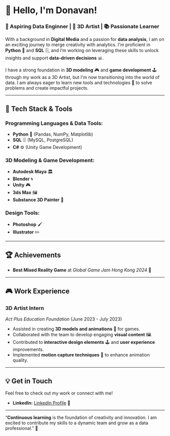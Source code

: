 # 👋 Hello, I'm Donavan!

### 🚀 Aspiring Data Enginner | 🎨 3D Artist | 📚 Passionate Learner

With a background in **Digital Media** and a passion for **data analysis**, I am on an exciting journey to merge creativity with analytics. I'm proficient in **Python** 🐍 and **SQL** 🗄️, and I’m working on leveraging these skills to unlock insights and support **data-driven decisions** 📊.

I have a strong foundation in **3D modeling** 🎮 and **game development** 🕹️ through my work as a 3D Artist, but I'm now transitioning into the world of data. I am always eager to learn new tools and technologies 🔧 to solve problems and create impactful projects.

---

## 🔧 **Tech Stack & Tools**

### **Programming Languages & Data Tools:**
- **Python** 🐍 (Pandas, NumPy, Matplotlib)
- **SQL** 🗄️ (MySQL, PostgreSQL)
- **C#** ⚙️ (Unity Game Development)

### **3D Modeling & Game Development:**
- **Autodesk Maya** 🏛️
- **Blender** 🌀
- **Unity** 🎮
- **3ds Max** 🖼️
- **Substance 3D Painter** 🎨

### **Design Tools:**
- **Photoshop** 🖌️
- **Illustrator** ✏️
  
---
## 🏆 **Achievements**

- **Best Mixed Reality Game** at *Global Game Jam Hong Kong 2024* 🏅  

---

## 🎮 **Work Experience**

### **3D Artist Intern**  
*Act Plus Education Foundation* (June 2023 - July 2023)  
- Assisted in creating **3D models and animations** 🎨 for games.
- Collaborated with the team to develop engaging **visual content** 🖼️.
- Contributed to **interactive design elements** 🕹️ and **user experience** improvements.
- Implemented **motion capture techniques** 🎥 to enhance animation quality.

---
## 💡 **Get in Touch**

Feel free to check out my work or connect with me!


- **LinkedIn:** [LinkedIn Profile](https://www.linkedin.com/in/donavan-huang-57124a277/) 👔
---

“**Continuous learning** is the foundation of creativity and innovation. I am excited to contribute my skills to a dynamic team and grow as a data professional.” 🚀
